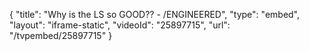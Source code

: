 {
    "title": "Why is the LS so GOOD?? - \/ENGINEERED",
    "type": "embed",
    "layout": "iframe-static",
    "videoId": "25897715",
    "url": "\/tvpembed\/25897715"
}